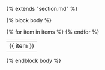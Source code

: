 {% extends "section.md" %}

{% block body %}

<table class="ui celled table">
{% for item in items %}
  <tr>
    <td>{{ item }}</td>
  </tr>
{% endfor %}
</table>
{% endblock body %}

